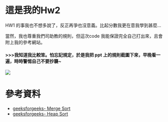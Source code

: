 # 這是我的Hw2
HW1 的事我也不想多說了，反正再爭也沒意義。比起分數我更在意我學到甚麼... 

當然，我也尊重我們司助教的規則，但這次code 我能保證完全自己打出來，且會附上我的參考網站。
#### >>>我知道我比較笨。怕忘記規定，於是我把 ppt 上的規則截圖下來，早晚看一遍，時時警惕自己不要抄襲~
![](https://i.imgur.com/Yb2K8AH.png)

# 參考資料
- [geeksforgeeks- Merge Sort](https://www.geeksforgeeks.org/merge-sort/)
- [geeksforgeeks- Heap Sort](https://www.geeksforgeeks.org/heap-sort/)
